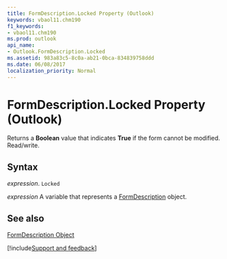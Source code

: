 ```yaml
---
title: FormDescription.Locked Property (Outlook)
keywords: vbaol11.chm190
f1_keywords:
- vbaol11.chm190
ms.prod: outlook
api_name:
- Outlook.FormDescription.Locked
ms.assetid: 983a83c5-8c0a-ab21-0bca-834839758ddd
ms.date: 06/08/2017
localization_priority: Normal
---
```



# FormDescription.Locked Property (Outlook)

Returns a  **Boolean** value that indicates **True** if the form cannot be modified. Read/write.


## Syntax

_expression_. `Locked`

_expression_ A variable that represents a [FormDescription](./Outlook.FormDescription.md) object.


## See also


[FormDescription Object](Outlook.FormDescription.md)

[!include[Support and feedback](~/includes/feedback-boilerplate.md)]
